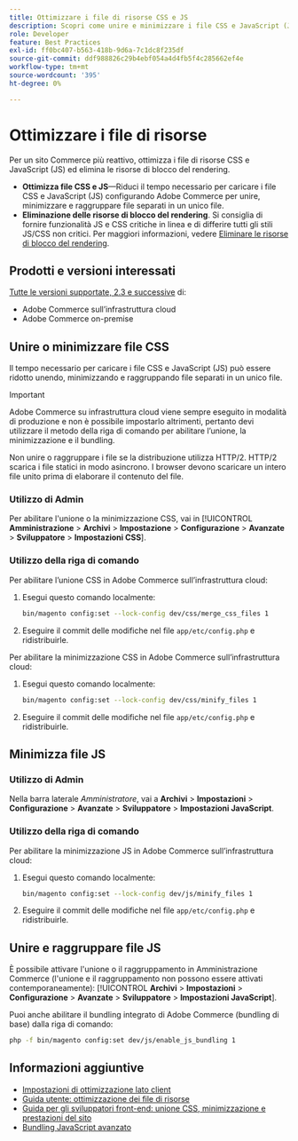 ```yaml
---
title: Ottimizzare i file di risorse CSS e JS
description: Scopri come unire e minimizzare i file CSS e JavaScript (JS) per i progetti Adobe Commerce dall’amministratore o dalla riga di comando.
role: Developer
feature: Best Practices
exl-id: ff0bc407-b563-418b-9d6a-7c1dc8f235df
source-git-commit: ddf988826c29b4ebf054a4d4fb5f4c285662ef4e
workflow-type: tm+mt
source-wordcount: '395'
ht-degree: 0%

---
```


# Ottimizzare i file di risorse

Per un sito Commerce più reattivo, ottimizza i file di risorse CSS e JavaScript (JS) ed elimina le risorse di blocco del rendering.

- **Ottimizza file CSS e JS**—Riduci il tempo necessario per caricare i file CSS e JavaScript (JS) configurando Adobe Commerce per unire, minimizzare e raggruppare file separati in un unico file.
- **Eliminazione delle risorse di blocco del rendering**. Si consiglia di fornire funzionalità JS e CSS critiche in linea e di differire tutti gli stili JS/CSS non critici. Per maggiori informazioni, vedere [Eliminare le risorse di blocco del rendering](https://web.dev/render-blocking-resources/).

## Prodotti e versioni interessati

[Tutte le versioni supportate, 2.3 e successive](../../../release/versions.md) di:

- Adobe Commerce sull’infrastruttura cloud
- Adobe Commerce on-premise

## Unire o minimizzare file CSS

Il tempo necessario per caricare i file CSS e JavaScript (JS) può essere ridotto unendo, minimizzando e raggruppando file separati in un unico file.

>[!IMPORTANT]
>
>Adobe Commerce su infrastruttura cloud viene sempre eseguito in modalità di produzione e non è possibile impostarlo altrimenti, pertanto devi utilizzare il metodo della riga di comando per abilitare l’unione, la minimizzazione e il bundling.

Non unire o raggruppare i file se la distribuzione utilizza HTTP/2. HTTP/2 scarica i file statici in modo asincrono. I browser devono scaricare un intero file unito prima di elaborare il contenuto del file.

### Utilizzo di Admin

Per abilitare l&#39;unione o la minimizzazione CSS, vai in [!UICONTROL **Amministrazione** > **Archivi** > **Impostazione** > **Configurazione** > **Avanzate** > **Sviluppatore** > **Impostazioni CSS**].

### Utilizzo della riga di comando

Per abilitare l’unione CSS in Adobe Commerce sull’infrastruttura cloud:

1. Esegui questo comando localmente:

   ```bash
   bin/magento config:set --lock-config dev/css/merge_css_files 1
   ```

1. Eseguire il commit delle modifiche nel file `app/etc/config.php` e ridistribuirle.

Per abilitare la minimizzazione CSS in Adobe Commerce sull’infrastruttura cloud:

1. Esegui questo comando localmente:

   ```bash
   bin/magento config:set --lock-config dev/css/minify_files 1
   ```

1. Eseguire il commit delle modifiche nel file `app/etc/config.php` e ridistribuirle.

## Minimizza file JS

### Utilizzo di Admin

Nella barra laterale *Amministratore*, vai a **Archivi** > **Impostazioni** > **Configurazione** > **Avanzate** > **Sviluppatore** > **Impostazioni JavaScript**.

### Utilizzo della riga di comando

Per abilitare la minimizzazione JS in Adobe Commerce sull’infrastruttura cloud:

1. Esegui questo comando localmente:

   ```bash
   bin/magento config:set --lock-config dev/js/minify_files 1
   ```

1. Eseguire il commit delle modifiche nel file `app/etc/config.php` e ridistribuirle.

## Unire e raggruppare file JS

È possibile attivare l&#39;unione o il raggruppamento in Amministrazione Commerce (l&#39;unione e il raggruppamento non possono essere attivati contemporaneamente): [!UICONTROL **Archivi** > **Impostazioni** > **Configurazione** > **Avanzate** > **Sviluppatore** > **Impostazioni JavaScript**].

Puoi anche abilitare il bundling integrato di Adobe Commerce (bundling di base) dalla riga di comando:

```bash
php -f bin/magento config:set dev/js/enable_js_bundling 1
```

## Informazioni aggiuntive

- [Impostazioni di ottimizzazione lato client](../../../performance/configuration.md#client-side-optimization-settings)
- [Guida utente: ottimizzazione dei file di risorse](https://docs.magento.com/user-guide/system/file-optimization.html)
- [Guida per gli sviluppatori front-end: unione CSS, minimizzazione e prestazioni del sito](https://developer.adobe.com/commerce/frontend-core/guide/css/#css-merging-minification-and-performance)
- [Bundling JavaScript avanzato](../../../performance/advanced-js-bundling.md)
